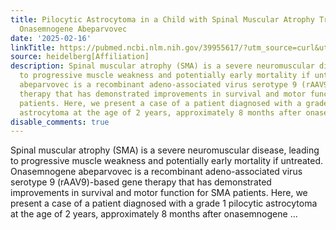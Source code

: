 ```yaml
---
title: Pilocytic Astrocytoma in a Child with Spinal Muscular Atrophy Treated with
  Onasemnogene Abeparvovec
date: '2025-02-16'
linkTitle: https://pubmed.ncbi.nlm.nih.gov/39955617/?utm_source=curl&utm_medium=rss&utm_campaign=pubmed-2&utm_content=1FakS-2QOkCT8HsMOQP1bCRQ4YzyumYOmxmF0moLsQ3dFB1E9V&fc=20220326224207&ff=20250216171018&v=2.18.0.post9+e462414
source: heidelberg[Affiliation]
description: Spinal muscular atrophy (SMA) is a severe neuromuscular disease, leading
  to progressive muscle weakness and potentially early mortality if untreated. Onasemnogene
  abeparvovec is a recombinant adeno-associated virus serotype 9 (rAAV9)-based gene
  therapy that has demonstrated improvements in survival and motor function for SMA
  patients. Here, we present a case of a patient diagnosed with a grade 1 pilocytic
  astrocytoma at the age of 2 years, approximately 8 months after onasemnogene ...
disable_comments: true
---
```

Spinal muscular atrophy (SMA) is a severe neuromuscular disease, leading to progressive muscle weakness and potentially early mortality if untreated. Onasemnogene abeparvovec is a recombinant adeno-associated virus serotype 9 (rAAV9)-based gene therapy that has demonstrated improvements in survival and motor function for SMA patients. Here, we present a case of a patient diagnosed with a grade 1 pilocytic astrocytoma at the age of 2 years, approximately 8 months after onasemnogene ...